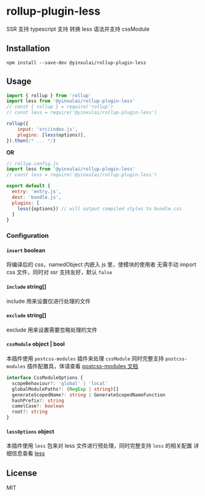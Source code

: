 # rollup-plugin-less

SSR 支持 
typescript 支持
转换 less 语法并支持 cssModule

## Installation

```
npm install --save-dev @yinxulai/rollup-plugin-less
```

## Usage

```js
import { rollup } from 'rollup'
import less from '@yinxulai/rollup-plugin-less'
// const { rollup } = require('rollup')
// const less = require('@yinxulai/rollup-plugin-less')

rollup({
    input: 'src/index.js',
    plugins: [less(options)],
}).then(/* ... */)
```
**OR**

```js
// rollup.config.js
import less from '@yinxulai/rollup-plugin-less'
// const less = require('@yinxulai/rollup-plugin-less')

export default {
  entry: 'entry.js',
  dest: 'bundle.js',
  plugins: [
    less({options}) // will output compiled styles to bundle.css
  ]
}
```

### Configuration

#### `insert` boolean 

将编译后的 css，namedObject 内嵌入 js 里，使模块的使用者
无需手动 import css 文件，同时对 ssr 支持友好，默认 `false`

#### `include` string[]

 include 用来设置仅进行处理的文件

#### `exclude` string[]

 exclude 用来设置需要忽略处理的文件

#### `cssModule` object | bool

 本插件使用 `postcss-modules` 插件来处理 `cssModule`
 同时完整支持 `postcss-modules` 插件配置具，体请查看
 [postcss-modules 文档](https://github.com/css-modules/postcss-modules)

```ts
interface CssModuleOptions {
  scopeBehaviour?: 'global' | 'local'
  globalModulePaths?: (RegExp | string)[]
  generateScopedName?: string | GenerateScopedNameFunction
  hashPrefix?: string
  camelCase?: boolean
  root?: string
}
```

#### `lessOptions` object
 本插件使用 `less` 包来对 less 文件进行预处理，同时完整支持 `less` 的相关配置
 详细信息查看 [less](https://github.com/less/less-docs/blob/master/content/usage/less-options.md)

## License

MIT
